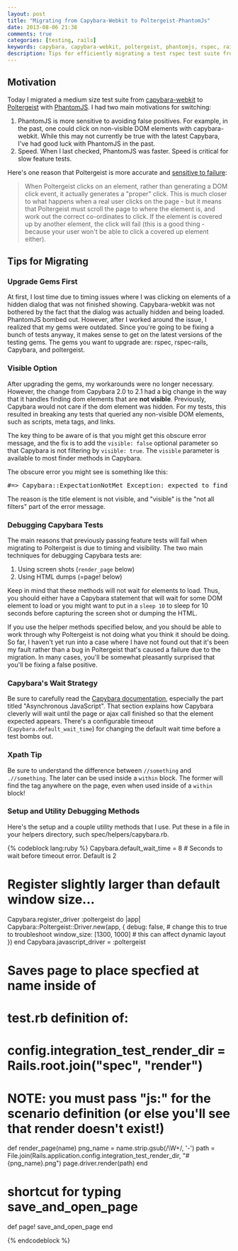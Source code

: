 ```yaml
---
layout: post
title: "Migrating from Capybara-Webkit to Poltergeist-PhantomJs"
date: 2013-08-06 21:38
comments: true
categories: [testing, rails]
keywords: capybara, capybara-webkit, poltergeist, phantomjs, rspec, rails
description: Tips for efficiently migrating a test rspec test suite from capybara-webkit to poltergeist-phantomjs
---
```


<div id="outline-container-1" class="outline-2">
<h2 id="sec-1">Motivation</h2>
<div class="outline-text-2" id="text-1">

<p>Today I migrated a medium size test suite from <a href="https://github.com/thoughtbot/capybara-webkit">capybara-webkit</a> to <a href="https://github.com/jonleighton/poltergeist">Poltergeist</a>
with <a href="http://phantomjs.org/index.html">PhantomJS</a>. I had two main motivations for switching:
</p><ol>
<li>PhantomJS is more sensitive to avoiding false positives. For example, in the
   past, one could click on non-visible DOM elements with capybara-webkit.
   While this may not currently be true with the latest Capybara, I've had good
   luck with PhantomJS in the past.
</li>
<li>Speed. When I last checked, PhantomJS was faster. Speed is critical for slow
   feature tests.
</li>
</ol>


<p>
Here's one reason that Poltergeist is more accurate and <a href="https://github.com/jonleighton/poltergeist">sensitive to failure</a>: 
</p>
<blockquote>

<p>When Poltergeist clicks on an element, rather than generating a DOM click event,
it actually generates a "proper" click. This is much closer to what happens when
a real user clicks on the page - but it means that Poltergeist must scroll the
page to where the element is, and work out the correct co-ordinates to click. If
the element is covered up by another element, the click will fail (this is a
good thing - because your user won't be able to click a covered up element
either).
</p>
</blockquote>


</div>

</div>

<div id="outline-container-2" class="outline-2">
<h2 id="sec-2">Tips for Migrating</h2>
<div class="outline-text-2" id="text-2">


</div>

<div id="outline-container-2-1" class="outline-3">
<h3 id="sec-2-1">Upgrade Gems First</h3>
<div class="outline-text-3" id="text-2-1">

<p>At first, I lost time due to timing issues where I was clicking on elements of a
hidden dialog that was not finished showing. Capybara-webkit was not bothered by
the fact that the dialog was actually hidden and being loaded. PhantomJS bombed
out. However, after I worked around the issue, I realized that my gems were
outdated. Since you're going to be fixing a bunch of tests anyway, it makes
sense to get on the latest versions of the testing gems. The gems you want to
upgrade are: rspec, rspec-rails, Capybara, and poltergeist. 
</p>
</div>

</div>

<div id="outline-container-2-2" class="outline-3">
<h3 id="sec-2-2">Visible Option</h3>
<div class="outline-text-3" id="text-2-2">

<p>After upgrading the gems, my workarounds were no longer necessary. However, the
change from Capybara 2.0 to 2.1 had a big change in the way that it handles
finding dom elements that are <b>not visible</b>. Previously, Capybara would not care
if the dom element was hidden. For my tests, this resulted in breaking any tests
that queried any non-visible DOM elements, such as scripts, meta tags, and
links.
</p>
<p>
The key thing to be aware of is that you might get this obscure error message,
and the fix is to add the <code>visible: false</code> optional parameter so that Capybara
is not filtering by <code>visible: true</code>. The <code>visible</code> parameter is available to
most finder methods in Capybara.
</p>
<p>
The obscure error you might see is something like this:
</p>


<pre class="example">#=&gt; Capybara::ExpectationNotMet Exception: expected to find xpath "//title" with text "Title Text." but there were no matches. Also found "", which matched the selector but not all filters.
</pre>


<p>
The reason is the title element is not visible, and "visible" is the "not all
filters" part of the error message.
</p>
</div>

</div>

<div id="outline-container-2-3" class="outline-3">
<h3 id="sec-2-3">Debugging Capybara Tests</h3>
<div class="outline-text-3" id="text-2-3">

<p>The main reasons that previously passing feature tests will fail when migrating
to Poltergeist is due to timing and visibility. The two main techniques for
debugging Capybara tests are:
</p><ol>
<li>Using screen shots (<code>render_page</code> below)
</li>
<li>Using HTML dumps (=page! below)
</li>
</ol>


<p>
Keep in mind that these methods will not wait for elements to load. Thus, you
should either have a Capybara statement that will wait for some DOM element to
load or you might want to put in a <code>sleep 10</code> to sleep for 10 seconds before
capturing the screen shot or dumping the HTML.
</p>
<p>
If you use the helper methods specified below, and you should be able to work
through why Poltergeist is not doing what you think it should be doing. So far,
I haven't yet run into a case where I have not found out that it's been my fault
rather than a bug in Poltergeist that's caused a failure due to the migration.
In many cases, you'll be somewhat pleasantly surprised that you'll be fixing a
false positive.
</p>
</div>

</div>

<div id="outline-container-2-4" class="outline-3">
<h3 id="sec-2-4">Capybara's Wait Strategy</h3>
<div class="outline-text-3" id="text-2-4">

<p>Be sure to carefully read the <a href="https://github.com/jnicklas/capybara">Capybara documentation</a>, especially the part
titled "Asynchronous JavaScript". That section explains how Capybara cleverly
will wait until the page or ajax call finished so that the element expected
appears. There's a configurable timeout (<code>Capybara.default_wait_time</code>) for
changing the default wait time before a test bombs out.
</p>
</div>

</div>

<div id="outline-container-2-5" class="outline-3">
<h3 id="sec-2-5">Xpath Tip</h3>
<div class="outline-text-3" id="text-2-5">

<p>Be sure to understand the difference between <code>//something</code> and <code>.//something</code>.
The later can be used inside a <code>within</code> block. The former will find the tag
anywhere on the page, even when used inside of a <code>within</code> block!
</p>
</div>

</div>

<div id="outline-container-2-6" class="outline-3">
<h3 id="sec-2-6">Setup and Utility Debugging Methods</h3>
<div class="outline-text-3" id="text-2-6">

<p>Here's the setup and a couple utility methods that I use. Put these in a file in your helpers
directory, such spec/helpers/capybara.rb.
</p>


{% codeblock lang:ruby %}
Capybara.default_wait_time = 8 # Seconds to wait before timeout error. Default is 2

# Register slightly larger than default window size...
Capybara.register_driver :poltergeist do |app|
  Capybara::Poltergeist::Driver.new(app, { debug: false, # change this to true to troubleshoot
                                           window_size: [1300, 1000] # this can affect dynamic layout
  })
end
Capybara.javascript_driver = :poltergeist

# Saves page to place specfied at name inside of
# test.rb definition of:
#   config.integration_test_render_dir = Rails.root.join("spec", "render")
# NOTE: you must pass "js:" for the scenario definition (or else you'll see that render doesn't exist!)
def render_page(name)
  png_name = name.strip.gsub(/\W+/, '-')
  path = File.join(Rails.application.config.integration_test_render_dir, "#{png_name}.png")
  page.driver.render(path)
end

# shortcut for typing save_and_open_page
def page!
  save_and_open_page
end

{% endcodeblock %}



</div>
</div>
</div>
